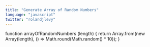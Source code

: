 ```yaml
---
title: "Generate Array of Random Numbers"
language: "javascript"
twitter: "rolandjlevy"
---
```

function arrayOfRandomNumbers (length) {
  return Array.from(new Array(length), () => Math.round(Math.random() * 10));
}
